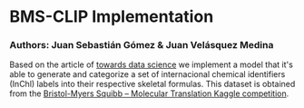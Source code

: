 # BMS-CLIP Implementation 

### Authors: Juan Sebastián Gómez & Juan Velásquez Medina

Based on the article of [towards data science](https://towardsdatascience.com/simple-implementation-of-openai-clip-model-a-tutorial-ace6ff01d9f2) we implement a model that it's able to generate and categorize a set of internacional chemical identifiers (InChl) labels into their respective skeletal formulas. This dataset is obtained from the [Bristol-Myers Squibb – Molecular Translation Kaggle competition](https://www.kaggle.com/c/bms-molecular-translation). 
